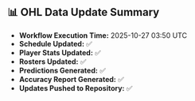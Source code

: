 ## 📊 OHL Data Update Summary
- **Workflow Execution Time:** 2025-10-27 03:50 UTC
- **Schedule Updated:** ✅
- **Player Stats Updated:** ✅
- **Rosters Updated:** ✅
- **Predictions Generated:** ✅
- **Accuracy Report Generated:** ✅
- **Updates Pushed to Repository:** ✅
